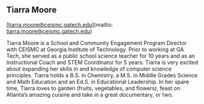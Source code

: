 ## Tiarra Moore

[tiarra.moore@ceismc.gatech.edu](mailto: tiarra.moore@ceismc.gatech.edu)

Tiarra Moore is a School and Community Engagement Program Director with CEISMC at Georgia Institute of Technology.  Prior to working at GA Tech, she served as a public school science teacher for 10 years and as an Instructional Coach and STEM Coordinator for 5 years.  Tiarra is very excited about expanding her skills in and knowledge of computer science principles.  Tiarra holds a B.S. in Chemistry, a M.S. in Middle Grades Science and Math Education and an Ed.S. in Educational Leadership. In her spare time, Tiarra loves to garden (fruits, vegetables, and flowers), feast on Atlanta’s amazing cuisine and take in a great documentary, or two.
